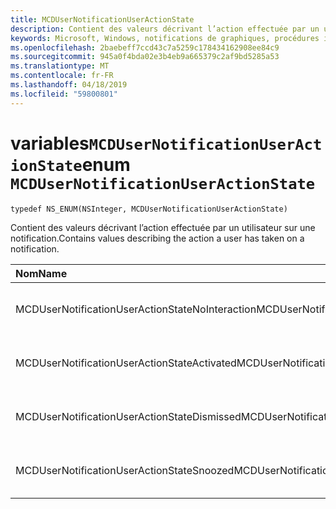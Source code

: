 ```yaml
---
title: MCDUserNotificationUserActionState
description: Contient des valeurs décrivant l’action effectuée par un utilisateur sur une notification.
keywords: Microsoft, Windows, notifications de graphiques, procédures iOS, iPhone de savoir-faire
ms.openlocfilehash: 2baebeff7ccd43c7a5259c178434162908ee84c9
ms.sourcegitcommit: 945a0f4bda02e3b4eb9a665379c2af9bd5285a53
ms.translationtype: MT
ms.contentlocale: fr-FR
ms.lasthandoff: 04/18/2019
ms.locfileid: "59800801"
---
```

# <a name="enum-mcdusernotificationuseractionstate"></a><span data-ttu-id="30aa8-104">variables`MCDUserNotificationUserActionState`</span><span class="sxs-lookup"><span data-stu-id="30aa8-104">enum `MCDUserNotificationUserActionState`</span></span>

```
typedef NS_ENUM(NSInteger, MCDUserNotificationUserActionState)
```

<span data-ttu-id="30aa8-105">Contient des valeurs décrivant l’action effectuée par un utilisateur sur une notification.</span><span class="sxs-lookup"><span data-stu-id="30aa8-105">Contains values describing the action a user has taken on a notification.</span></span>

|<span data-ttu-id="30aa8-106">Nom</span><span class="sxs-lookup"><span data-stu-id="30aa8-106">Name</span></span> | <span data-ttu-id="30aa8-107">Value</span><span class="sxs-lookup"><span data-stu-id="30aa8-107">Value</span></span> | <span data-ttu-id="30aa8-108">Description</span><span class="sxs-lookup"><span data-stu-id="30aa8-108">Description</span></span> |
|:-- |:-- |:-- |
|   <span data-ttu-id="30aa8-109">MCDUserNotificationUserActionStateNoInteraction</span><span class="sxs-lookup"><span data-stu-id="30aa8-109">MCDUserNotificationUserActionStateNoInteraction</span></span> |<span data-ttu-id="30aa8-110">0</span><span class="sxs-lookup"><span data-stu-id="30aa8-110">0</span></span>| <span data-ttu-id="30aa8-111">L’utilisateur n’a pris aucune mesure.</span><span class="sxs-lookup"><span data-stu-id="30aa8-111">The user hasn't taken any action.</span></span>|
|   <span data-ttu-id="30aa8-112">MCDUserNotificationUserActionStateActivated</span><span class="sxs-lookup"><span data-stu-id="30aa8-112">MCDUserNotificationUserActionStateActivated</span></span>|<span data-ttu-id="30aa8-113">1</span><span class="sxs-lookup"><span data-stu-id="30aa8-113">1</span></span>|<span data-ttu-id="30aa8-114">L’utilisateur a activé la notification.</span><span class="sxs-lookup"><span data-stu-id="30aa8-114">The user has activated the notification.</span></span>|
|   <span data-ttu-id="30aa8-115">MCDUserNotificationUserActionStateDismissed</span><span class="sxs-lookup"><span data-stu-id="30aa8-115">MCDUserNotificationUserActionStateDismissed</span></span>|<span data-ttu-id="30aa8-116">2</span><span class="sxs-lookup"><span data-stu-id="30aa8-116">2</span></span>| <span data-ttu-id="30aa8-117">L’utilisateur a rejeté la notification.</span><span class="sxs-lookup"><span data-stu-id="30aa8-117">The user has dismissed the notification.</span></span>|
|   <span data-ttu-id="30aa8-118">MCDUserNotificationUserActionStateSnoozed</span><span class="sxs-lookup"><span data-stu-id="30aa8-118">MCDUserNotificationUserActionStateSnoozed</span></span>|<span data-ttu-id="30aa8-119">3</span><span class="sxs-lookup"><span data-stu-id="30aa8-119">3</span></span>| <span data-ttu-id="30aa8-120">L’utilisateur a répété la notification.</span><span class="sxs-lookup"><span data-stu-id="30aa8-120">The user has snoozed the notification.</span></span>|
